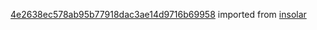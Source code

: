 [4e2638ec578ab95b77918dac3ae14d9716b69958](https://github.com/insolar/insolar/commit/4e2638ec578ab95b77918dac3ae14d9716b69958) imported from [insolar](https://github.com/insolar/insolar)
